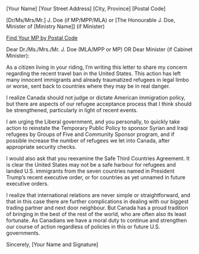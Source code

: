[Your Name]
[Your Street Address]
[City, Province]
[Postal Code]

[Dr/Ms/Mrs/Mr.] J. Doe (if MP/MPP/MLA) or
[The Honourable J. Doe, Minister of [Ministry Name]] (if Minister)

[Find Your MP by Postal Code](http://www.lop.parl.gc.ca/ParlInfo/Compilations/HouseOfCommons/MemberByPostalCode.aspx?Language=E&PostalCode=&Submit=Find)

Dear Dr./Ms./Mrs./Mr. J. Doe (MLA/MPP or MP) OR
Dear Minister (if Cabinet Minister):

As a citizen living in your riding, I’m writing this letter to share my concern regarding the recent travel ban in the United States. This action has left many innocent immigrants and already traumatized refugees in legal limbo or worse, sent back to countries where they may be in real danger.

I realize Canada should not judge or dictate American immigration policy, but there are aspects of our refugee acceptance process that I think should be strengthened, particularly in light of recent events.

I am urging the Liberal government, and you personally, to quickly take action to reinstate the Temporary Public Policy to sponsor Syrian and Iraqi refugees by Groups of Five and Community Sponsor program, and if possible increase the number of refugees we let into Canada, after appropriate security checks.

I would also ask that you reexamine the Safe Third Countries Agreement. It is clear the United States may not be a safe harbour for refugees and landed U.S. immigrants from the seven countries named in President Trump’s recent executive order, or for countries as yet  unnamed in future executive orders.

I realize that international relations are never simple or straightforward, and that in this case there are further complications in dealing with our biggest trading partner and next door neighbour. But Canada has a proud tradition of bringing in the best of the rest of the world, who are often also its least fortunate. As Canadians we have a moral duty to continue and strengthen our course of action regardless of policies in this or future U.S. governments.

Sincerely,
[Your Name and Signature]
